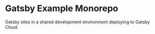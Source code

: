 # Gatsby Example Monorepo

Gatsby sites in a shared development environment deploying to Gatsby Cloud.
